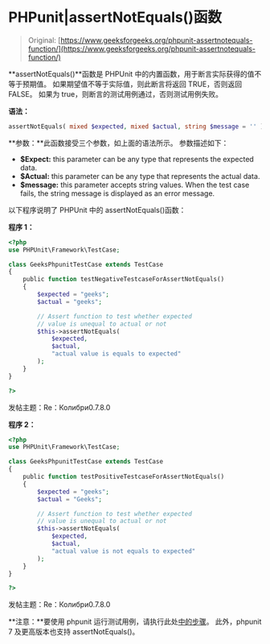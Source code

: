 # PHPunit|assertNotEquals()函数

> Original: [https://www.geeksforgeeks.org/phpunit-assertnotequals-function/](https://www.geeksforgeeks.org/phpunit-assertnotequals-function/)

**assertNotEquals()**函数是 PHPUnit 中的内置函数，用于断言实际获得的值不等于预期值。 如果期望值不等于实际值，则此断言将返回 TRUE，否则返回 FALSE。 如果为 true，则断言的测试用例通过，否则测试用例失败。

**语法：**

```php
assertNotEquals( mixed $expected, mixed $actual, string $message = '' )

```

**参数：**此函数接受三个参数，如上面的语法所示。 参数描述如下：

*   **$Expect:** this parameter can be any type that represents the expected data.
*   **$Actual:** this parameter can be any type that represents the actual data.
*   **$message:** this parameter accepts string values. When the test case fails, the string message is displayed as an error message.

以下程序说明了 PHPUnit 中的 assertNotEquals()函数：

**程序 1：**

```php
<?php
use PHPUnit\Framework\TestCase;

class GeeksPhpunitTestCase extends TestCase
{
    public function testNegativeTestcaseForAssertNotEquals()
    {
        $expected = "geeks";
        $actual = "geeks";

        // Assert function to test whether expected
        // value is unequal to actual or not
        $this->assertNotEquals(
            $expected,
            $actual,
            "actual value is equals to expected"
        );
    }
}

?>
```

发帖主题：Re：Колибри0.7.8.0

**程序 2：**

```php
<?php
use PHPUnit\Framework\TestCase;

class GeeksPhpunitTestCase extends TestCase
{
    public function testPositiveTestcaseForAssertNotEquals()
    {
        $expected = "geeks";
        $actual = "Geeks";

        // Assert function to test whether expected
        // value is unequal to actual or not
        $this->assertNotEquals(
            $expected,
            $actual,
            "actual value is not equals to expected"
        );
    }
}

?>
```

发帖主题：Re：Колибри0.7.8.0

**注意：**要使用 phpunit 运行测试用例，请执行此处[中的步骤](https://www.jetbrains.com/help/phpstorm/using-phpunit-framework.html)。 此外，phpunit 7 及更高版本也支持 assertNotEquals()。